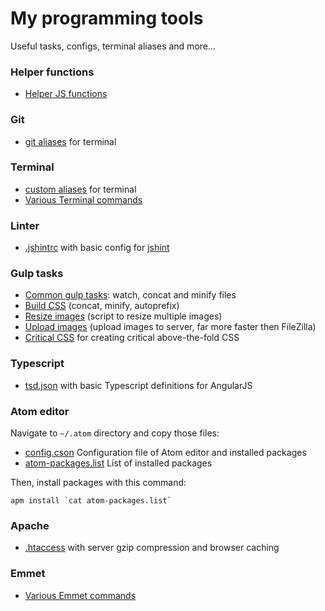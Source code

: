 # My programming tools

Useful tasks, configs, terminal aliases and more...

### Helper functions

* [Helper JS functions](functions.js)

### Git

* [git aliases](aliases-git.md) for terminal

### Terminal

* [custom aliases](aliases.md) for terminal
* [Various Terminal commands](commands-terminal.md)

### Linter

* [.jshintrc](.jshintrc) with basic config for [jshint](http://jshint.com/)

### Gulp tasks

* [Common gulp tasks](tasks/gulpfile.js): watch, concat and minify files
* [Build CSS](tasks/build-css.js) (concat, minify, autoprefix)
* [Resize images](tasks/resize-images.js) (script to resize multiple images)
* [Upload images](tasks/upload-images.js) (upload images to server, far more faster then FileZilla)
* [Critical CSS](tasks/gulp-critical.js) for creating critical above-the-fold CSS

### Typescript
* [tsd.json](tsd.json) with basic Typescript definitions for AngularJS

### Atom editor
Navigate to `~/.atom` directory and copy those files:

* [config.cson](config.cson) Configuration file of Atom editor and installed packages
* [atom-packages.list](atom-packages.list) List of installed packages

Then, install packages with this command:
```
apm install `cat atom-packages.list`
```

### Apache

* [.htaccess](.htaccess) with server gzip compression and browser caching

### Emmet

* [Various Emmet commands](commands-emmet.md)
